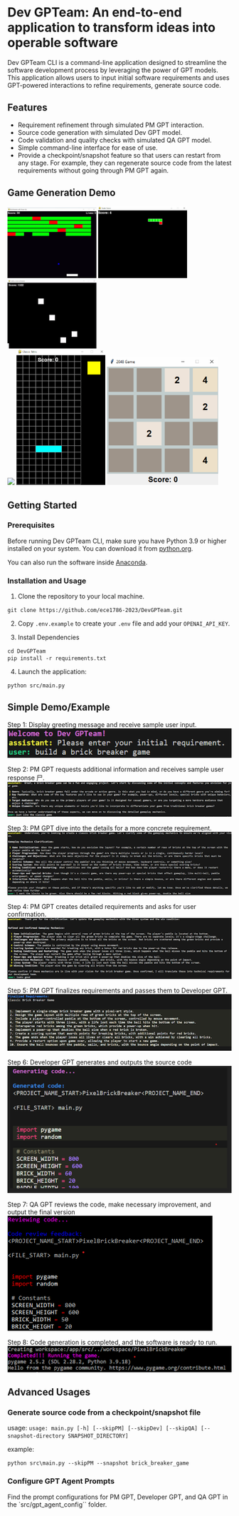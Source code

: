 # Dev GPTeam: An end-to-end application to transform ideas into operable software

Dev GPTeam CLI is a command-line application designed to streamline the software development process by leveraging the power of GPT models. This application allows users to input initial software requirements and uses GPT-powered interactions to refine requirements, generate source code.

## Features

- Requirement refinement through simulated PM GPT interaction.
- Source code generation with simulated Dev GPT model.
- Code validation and quality checks with simulated QA GPT model.
- Simple command-line interface for ease of use.
- Provide a checkpoint/snapshot feature so that users can restart from any stage. For example, they can regenerate source code from the latest requirements without going through PM GPT again.

## Game Generation Demo

<div>
    <img src="assets/brick-breaker.gif" width="200" />
    <img src="assets/snake.gif" width="200" />
    <img src="assets/flappy-bird-and-astreoid-dodger.gif" width="200" />
</div>
<div>
    <img src="assets/flappy-bird.gif" width="200" />
    <img src="assets/tetris.gif" width="200" />
    <img src="assets/2048.gif" width="250" />
</div>

## Getting Started

### Prerequisites

Before running Dev GPTeam CLI, make sure you have Python 3.9 or higher installed on your system. You can download it from [python.org](https://www.python.org/downloads/).

You can also run the software inside [Anaconda](https://www.anaconda.com/download).

### Installation and Usage

1. Clone the repository to your local machine.

```
git clone https://github.com/ece1786-2023/DevGPTeam.git
```

2. Copy `.env.example` to create your `.env` file and add your `OPENAI_API_KEY`.

3. Install Dependencies

```
cd DevGPTeam
pip install -r requirements.txt
```

4. Launch the application:

```
python src/main.py
```

## Simple Demo/Example

Step 1: Display greeting message and receive sample user input.
<br/><img src="assets/step1.png">

Step 2: PM GPT requests additional information and receives sample user response 尸.
<br/><img src="assets/step2.png">

Step 3: PM GPT dive into the details for a more concrete requirement.
<br/><img src="assets/step3.png">

Step 4: PM GPT creates detailed requirements and asks for user confirmation.
<br/><img src="assets/step4.png">

Step 5: PM GPT finalizes requirements and passes them to Developer GPT.
<br/><img src="assets/step5.png">

Step 6: Developer GPT generates and outputs the source code
<br/><img src="assets/step6.png">

Step 7: QA GPT reviews the code, make necessary improvement, and output the final version
<br/><img src="assets/step7.png">

Step 8: Code generation is completed, and the software is ready to run.
<br/><img src="assets/step8.png">

## Advanced Usages

### Generate source code from a checkpoint/snapshot file

usage:
`usage: main.py [-h] [--skipPM] [--skipDev] [--skipQA] [--snapshot-directory SNAPSHOT_DIRECTORY]`

example:

```
python src\main.py --skipPM --snapshot brick_breaker_game
```

### Configure GPT Agent Prompts

Find the prompt configurations for PM GPT, Developer GPT, and QA GPT in the `src/gpt_agent_config`` folder.
